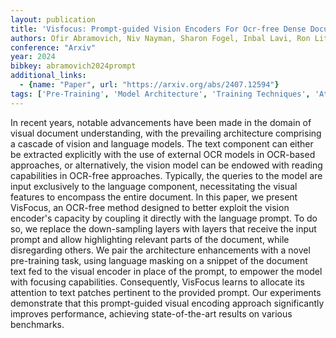 ```yaml
---
layout: publication
title: 'Visfocus: Prompt-guided Vision Encoders For Ocr-free Dense Document Understanding'
authors: Ofir Abramovich, Niv Nayman, Sharon Fogel, Inbal Lavi, Ron Litman, Shahar Tsiper, Royee Tichauer, Srikar Appalaraju, Shai Mazor, R. Manmatha
conference: "Arxiv"
year: 2024
bibkey: abramovich2024prompt
additional_links:
  - {name: "Paper", url: "https://arxiv.org/abs/2407.12594"}
tags: ['Pre-Training', 'Model Architecture', 'Training Techniques', 'Attention Mechanism', 'Prompting']
---
```

In recent years, notable advancements have been made in the domain of visual
document understanding, with the prevailing architecture comprising a cascade
of vision and language models. The text component can either be extracted
explicitly with the use of external OCR models in OCR-based approaches, or
alternatively, the vision model can be endowed with reading capabilities in
OCR-free approaches. Typically, the queries to the model are input exclusively
to the language component, necessitating the visual features to encompass the
entire document. In this paper, we present VisFocus, an OCR-free method
designed to better exploit the vision encoder's capacity by coupling it
directly with the language prompt. To do so, we replace the down-sampling
layers with layers that receive the input prompt and allow highlighting
relevant parts of the document, while disregarding others. We pair the
architecture enhancements with a novel pre-training task, using language
masking on a snippet of the document text fed to the visual encoder in place of
the prompt, to empower the model with focusing capabilities. Consequently,
VisFocus learns to allocate its attention to text patches pertinent to the
provided prompt. Our experiments demonstrate that this prompt-guided visual
encoding approach significantly improves performance, achieving
state-of-the-art results on various benchmarks.
